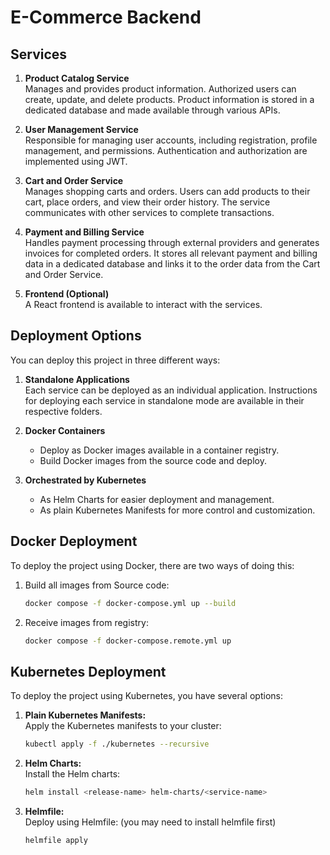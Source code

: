 # E-Commerce Backend

## Services

1. **Product Catalog Service**  
   Manages and provides product information. Authorized users can create, update, and delete products. Product information is stored in a dedicated database and made available through various APIs.

2. **User Management Service**  
   Responsible for managing user accounts, including registration, profile management, and permissions. Authentication and authorization are implemented using JWT.

3. **Cart and Order Service**  
   Manages shopping carts and orders. Users can add products to their cart, place orders, and view their order history. The service communicates with other services to complete transactions.

4. **Payment and Billing Service**  
   Handles payment processing through external providers and generates invoices for completed orders. It stores all relevant payment and billing data in a dedicated database and links it to the order data from the Cart and Order Service.

5. **Frontend (Optional)**  
   A React frontend is available to interact with the services.

## Deployment Options

You can deploy this project in three different ways:

1. **Standalone Applications**  
   Each service can be deployed as an individual application. Instructions for deploying each service in standalone mode are available in their respective folders.

2. **Docker Containers**  
   - Deploy as Docker images available in a container registry.
   - Build Docker images from the source code and deploy.

3. **Orchestrated by Kubernetes**  
   - As Helm Charts for easier deployment and management.
   - As plain Kubernetes Manifests for more control and customization.

## Docker Deployment

To deploy the project using Docker, there are two ways of doing this:

1. Build all images from Source code:
   ```bash
   docker compose -f docker-compose.yml up --build
   ```

2. Receive images from registry:
   ```bash
   docker compose -f docker-compose.remote.yml up 
   ```

## Kubernetes Deployment

To deploy the project using Kubernetes, you have several options:

1. **Plain Kubernetes Manifests:**  
   Apply the Kubernetes manifests to your cluster:
   ```bash
   kubectl apply -f ./kubernetes --recursive 
   ```

2. **Helm Charts:**  
   Install the Helm charts:
   ```bash
   helm install <release-name> helm-charts/<service-name>
   ```

3. **Helmfile:**  
   Deploy using Helmfile: (you may need to install helmfile first)
   ```bash
   helmfile apply
   ```
